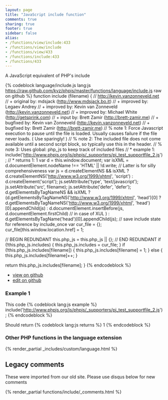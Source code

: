 ```yaml
---
layout: page
title: "JavaScript include function"
comments: true
sharing: true
footer: true
sidebar: false
alias:
- /functions/view/include:433
- /functions/view/include
- /functions/view/433
- /functions/include:433
- /functions/433
---
```

<!-- Generated by Rakefile:build -->
A JavaScript equivalent of PHP's include

{% codeblock language/include.js lang:js https://raw.github.com/kvz/phpjs/master/functions/language/include.js raw on github %}
function include (filename) {
  // http://kevin.vanzonneveld.net
  // +   original by: mdsjack (http://www.mdsjack.bo.it)
  // +   improved by: Legaev Andrey
  // +   improved by: Kevin van Zonneveld (http://kevin.vanzonneveld.net)
  // +   improved by: Michael White (http://getsprink.com)
  // +      input by: Brett Zamir (http://brett-zamir.me)
  // +   bugfixed by: Kevin van Zonneveld (http://kevin.vanzonneveld.net)
  // +      bugfixed by: Brett Zamir (http://brett-zamir.me)
  // %        note 1: Force Javascript execution to pause until the file is loaded. Usually causes failure if the file never loads. ( Use sparingly! )
  // %        note 2: The included file does not come available until a second script block, so typically use this in the header.
  // %        note 3: Uses global: php_js to keep track of included files
  // *     example 1: include('http://www.phpjs.org/js/phpjs/_supporters/pj_test_supportfile_2.js');
  // *     returns 1: 1
  var d = this.window.document;
  var isXML = d.documentElement.nodeName !== 'HTML' || !d.write; // Latter is for silly comprehensiveness
  var js = d.createElementNS && isXML ? d.createElementNS('http://www.w3.org/1999/xhtml', 'script') : d.createElement('script');
  js.setAttribute('type', 'text/javascript');
  js.setAttribute('src', filename);
  js.setAttribute('defer', 'defer');
  d.getElementsByTagNameNS && isXML ? (d.getElementsByTagNameNS('http://www.w3.org/1999/xhtml', 'head')[0] ? d.getElementsByTagNameNS('http://www.w3.org/1999/xhtml', 'head')[0].appendChild(js) : d.documentElement.insertBefore(js, d.documentElement.firstChild) // in case of XUL
  ) : d.getElementsByTagName('head')[0].appendChild(js);
  // save include state for reference by include_once
  var cur_file = {};
  cur_file[this.window.location.href] = 1;

  // BEGIN REDUNDANT
  this.php_js = this.php_js || {};
  // END REDUNDANT
  if (!this.php_js.includes) {
    this.php_js.includes = cur_file;
  }
  if (!this.php_js.includes[filename]) {
    this.php_js.includes[filename] = 1;
  } else {
    this.php_js.includes[filename]++;
  }

  return this.php_js.includes[filename];
}
{% endcodeblock %}

 - [view on github](https://github.com/kvz/phpjs/blob/master/functions/language/include.js)
 - [edit on github](https://github.com/kvz/phpjs/edit/master/functions/language/include.js)

### Example 1
This code
{% codeblock lang:js example %}
include('http://www.phpjs.org/js/phpjs/_supporters/pj_test_supportfile_2.js');
{% endcodeblock %}

Should return
{% codeblock lang:js returns %}
1
{% endcodeblock %}


### Other PHP functions in the language extension
{% render_partial _includes/custom/language.html %}
## Legacy comments
These were imported from our old site. Please use disqus below for new comments
<div style="overflow-y: scroll; max-height: 500px;">
{% render_partial functions/include/_comments.html %}
</div>
